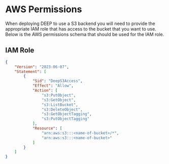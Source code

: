 # AWS Permissions

When deploying DEEP to use a S3 backend you will need to provide the appropriate IAM role that has access to the bucket
that you want to use. Below is the AWS permissions schema that should be used for the IAM role.

## IAM Role

```json
{
    "Version": "2023-06-07",
    "Statement": [
        {
            "Sid": "DeepS3Access",
            "Effect": "Allow",
            "Action": [
                "s3:PutObject",
                "s3:GetObject",
                "s3:ListBucket",
                "s3:DeleteObject",
                "s3:GetObjectTagging",
                "s3:PutObjectTagging"
            ],
            "Resource": [
                "arn:aws:s3:::<name-of-bucket>/*",
                "arn:aws:s3:::<name-of-bucket>"
            ]
        }
    ]
}
```
